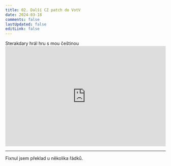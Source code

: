 ```yaml
---
title: 02. Další CZ patch do VotV
date: 2024-03-18
comments: false
lastUpdated: false
editLink: false
---
```


<PBlogHeader>
Sterakdary hrál hru s mou češtinou
</PBlogHeader>

<div style="display: flex; justify-content: space-around;">
<iframe
    width="560"
    height="315"
    src="https://www.youtube.com/embed/7D-nep_jsho?si=KDl7xPaqfvfyWv_F" title="YouTube video player"
    frameborder="0"
    allow="accelerometer; autoplay; clipboard-write; encrypted-media; gyroscope; picture-in-picture; web-share"
    allowfullscreen>
  </iframe>
</div>
<hr>
Fixnul jsem překlad u několika řádků.
